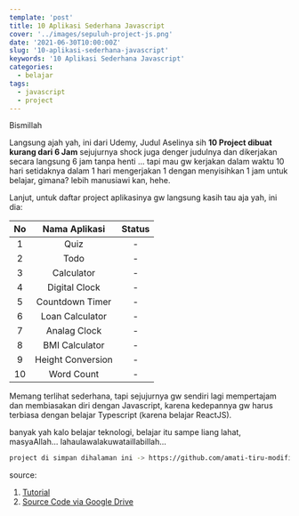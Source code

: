 ```yaml
---
template: 'post'
title: 10 Aplikasi Sederhana Javascript
cover: '../images/sepuluh-project-js.png'
date: '2021-06-30T10:00:00Z'
slug: '10-aplikasi-sederhana-javascript'
keywords: '10 Aplikasi Sederhana Javascript'
categories:
  - belajar
tags:
  - javascript
  - project
---
```


Bismillah

Langsung ajah yah, ini dari Udemy, Judul Aselinya sih **10 Project dibuat kurang dari 6 Jam** sejujurnya shock juga denger judulnya dan dikerjakan secara langsung 6 jam tanpa henti ... tapi mau gw kerjakan dalam waktu 10 hari setidaknya dalam 1 hari mengerjakan 1 dengan menyisihkan 1 jam untuk belajar, gimana? lebih manusiawi kan, hehe.

Lanjut, untuk daftar project aplikasinya gw langsung kasih tau aja yah, ini dia:

|  No   |   Nama Aplikasi   | Status |
| :---: | :---------------: | :----: |
|   1   |       Quiz        |   -    |
|   2   |       Todo        |   -    |
|   3   |    Calculator     |   -    |
|   4   |   Digital Clock   |   -    |
|   5   |  Countdown Timer  |   -    |
|   6   |  Loan Calculator  |   -    |
|   7   |   Analag Clock    |   -    |
|   8   |  BMI Calculator   |   -    |
|   9   | Height Conversion |   -    |
|  10   |    Word Count     |   -    |

Memang terlihat sederhana, tapi sejujurnya gw sendiri lagi mempertajam dan membiasakan diri dengan Javascript, karena kedepannya gw harus terbiasa dengan belajar Typescript (karena belajar ReactJS).

banyak yah kalo belajar teknologi, belajar itu sampe liang lahat, masyaAllah... lahaulawalakuwataillabillah...

```bash
project di simpan dihalaman ini -> https://github.com/amati-tiru-modifikasi
```

source:
1. [Tutorial](https://www.udemy.com/share/103znq2@PW1gV1pbSlEGek5EOEhn/)
2. [Source Code via Google Drive](https://drive.google.com/file/d/1qWLJIpxn_0fk-YTfXEJP1vYQ-yMlVjJS/view)
